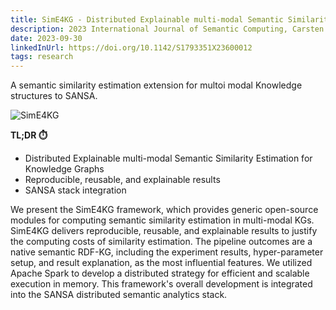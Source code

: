 ```yaml
---
title: SimE4KG - Distributed Explainable multi-modal Semantic Similarity Estimation for Knowledge Graphs
description: 2023 International Journal of Semantic Computing, Carsten Felix Draschner, Hajira Jabeen, Jens Lehmann
date: 2023-09-30
linkedInUrl: https://doi.org/10.1142/S1793351X23600012
tags: research
---
```


A semantic similarity estimation extension for multoi modal Knowledge structures to SANSA.

![SimE4KG](/img/research_images/sime.png)

**TL;DR ⏱️**
- Distributed Explainable multi-modal Semantic Similarity Estimation for Knowledge Graphs
- Reproducible, reusable, and explainable results
- SANSA stack integration

<!-- excerpt -->

We present the SimE4KG framework, which provides generic open-source modules for computing semantic similarity estimation in multi-modal KGs. SimE4KG delivers reproducible, reusable, and explainable results to justify the computing costs of similarity estimation. The pipeline outcomes are a native semantic RDF-KG, including the experiment results, hyper-parameter setup, and result explanation, as the most influential features. We utilized Apache Spark to develop a distributed strategy for efficient and scalable execution in memory. This framework's overall development is integrated into the SANSA distributed semantic analytics stack.
